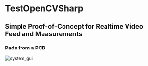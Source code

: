 # TestOpenCVSharp

## Simple Proof-of-Concept for Realtime Video Feed and Measurements


### Pads from a PCB
![system_gui](https://github.com/jglatts/TestOpenCVSharp/blob/master/gui.png)
